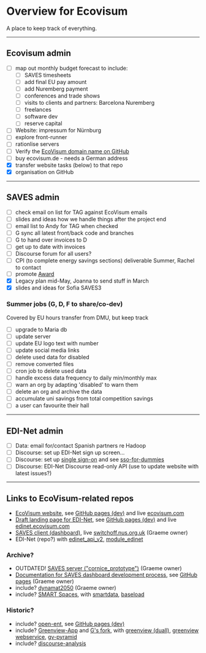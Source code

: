 # Overview for Ecovisum

A place to keep track of everything.

---

## Ecovisum admin

- [ ] map out monthly budget forecast to include:
  - [ ] SAVES timesheets
  - [ ] add final EU pay amount
  - [ ] add Nuremberg payment
  - [ ] conferences and trade shows
  - [ ] visits to clients and partners: Barcelona Nuremberg
  - [ ] freelances
  - [ ] software dev
  - [ ] reserve capital
- [ ] Website: impressum for Nürnburg
- [ ] explore front-runner
- [ ] rationlise servers
- [ ] Verify the [EcoVisum domain name on GitHub](https://help.github.com/en/github/setting-up-and-managing-organizations-and-teams/verifying-your-organizations-domain)
- [ ] buy ecovisum.de - needs a German address
- [x] transfer website tasks (below) to that repo
- [x] organisation on GitHub

---

## SAVES admin

- [ ] check email on list for TAG against EcoVisum emails
- [ ] slides and ideas how we handle things after the project end
- [ ] email list to Andy for TAG when checked
- [ ] G sync all latest front/back code and branches
- [ ] G to hand over invoices to D
- [ ] get up to date with invoices
- [ ] Discourse forum for all users?
- [ ] CPI (to complete energy savings sections) deliverable Summer, Rachel to contact
- [ ] promote [Award](https://www.dmu.ac.uk/about-dmu/news/2019/december/dmu-spin-out-company-wins-global-sustainability-award.aspx)
- [x] Legacy plan mid-May, Joanna to send stuff in March
- [x] slides and ideas for Sofia SAVES3

### Summer jobs (G, D, F to share/co-dev)

Covered by EU hours transfer from DMU, but keep track

- [ ] upgrade to Maria db
- [ ] update server
- [ ] update EU logo text with number
- [ ] update social media links
- [ ] delete used data for disabled
- [ ] remove converted files
- [ ] cron job to delete used data
- [ ] handle excess data frequency to daily min/monthly max
- [ ] warn an org by adapting 'disabled' to warn them
- [ ] delete an org and archive the data
- [ ] accumulate uni savings from total competition savings
- [ ] a user can favourite their hall

---

## EDI-Net admin

- [ ] Data: email for/contact Spanish partners re Hadoop
- [ ] Discourse: set up EDI-Net sign up screen…
- [ ] Discourse: set up [single sign-on](https://meta.discourse.org/t/official-single-sign-on-for-discourse-sso/13045) and see [sso-for-dummies](https://meta.discourse.org/t/sso-for-dummies/50243)
- [ ] Discourse: EDI-Net Discourse read-only API (use to update website with latest issues?)

---

## Links to EcoVisum-related repos

- [EcoVisum website](https://github.com/DaveEveritt/ecovisum-site), see [GitHub pages (dev)](https://daveeveritt.github.io/ecovisum-site/) and live [ecovisum.com](http://ecovisum.com/)
- [Draft landing page for EDI-Net](https://github.com/DaveEveritt/edi-net-web), see [GitHub pages (dev)](https://daveeveritt.github.io/edi-net-web/) and live [edinet.ecovisum.com](http://edinet.ecovisum.com/)
- [SAVES client (dashboard)](https://github.com/ggstuart/saves-client), live [switchoff.nus.org.uk](https://switchoff.nus.org.uk/) (Graeme owner)
- EDI-Net (repo?) with [edinet_api_v2](https://github.com/ggstuart/edinet_api_v2), [module_edinet](https://github.com/ggstuart/module_edinet)

### Archive?

- OUTDATED! [SAVES server ("cornice_prototype")](https://github.com/ggstuart/cornice_prototype) (Graeme owner)
- [Documentation for SAVES dashboard development process](https://github.com/ggstuart/sso-dashboard), see [GitHub pages](https://ggstuart.github.io/sso-dashboard/) (Graeme owner)
- include? [dynamat2050](https://github.com/ggstuart/dynamat2050) (Graeme owner)
- include? [SMART Spaces](http://smartspaces.dmu.ac.uk), with [smartdata](https://github.com/ggstuart/smartdata), [baseload](https://github.com/ggstuart/baseload)

### Historic?

- include? [open-ent](https://github.com/ggstuart/open-ent), see [GitHub pages (dev)](https://daveeveritt.github.io/open-ent/)
- include? [Greenview-App](https://github.com/DaveEveritt/Greenview-App) and [G's fork](https://github.com/ggstuart/Greenview-App), with [greenview (duall)](https://github.com/ggstuart/greenview), [greenview webservice](https://github.com/ggstuart/gvUpdate), [gv-pyramid](https://github.com/ggstuart/gv-pyramid)
- include? [discourse-analysis](https://github.com/ggstuart/discourse-analysis)
